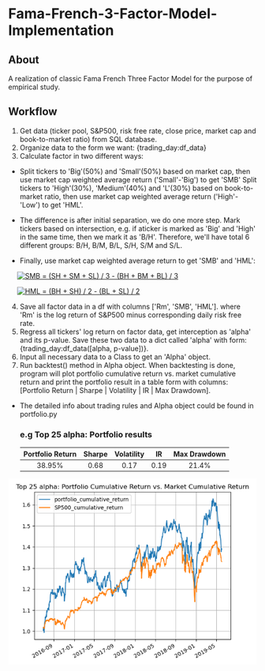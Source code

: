 # Fama-French-3-Factor-Model-Implementation

## About
A realization of classic Fama French Three Factor Model for the purpose of empirical study.

## Workflow
1. Get data (ticker pool, S&P500, risk free rate, close price, market cap and book-to-market ratio) from SQL database.
2. Organize data to the form we want: {trading_day:df_data}
3. Calculate factor in two different ways:  
  * Split tickers to 'Big'(50%) and 'Small'(50%) based on market cap, then use market cap weighted average return ('Small'-'Big') to get 'SMB' Split tickers to 'High'(30%), 'Medium'(40%) and 'L'(30%) based on book-to-market ratio, then use market cap weighted average return ('High'-'Low') to get 'HML'.  

  * The difference is after initial separation, we do one more step. Mark tickers based on intersection, e.g. if aticker is marked as 'Big' and 'High' in the same time, then we mark it as 'B/H'. Therefore, we'll have total 6 different groups: B/H, B/M, B/L, S/H, S/M and S/L.  

  * Finally, use market cap weighted average return to get 'SMB' and 'HML':  

&emsp;    <a href="https://www.codecogs.com/eqnedit.php?latex=SMB&space;=&space;(SH&space;&plus;&space;SM&space;&plus;&space;SL)&space;/&space;3&space;-&space;(BH&space;&plus;&space;BM&space;&plus;&space;BL)&space;/&space;3" target="_blank"><img src="https://latex.codecogs.com/gif.latex?SMB&space;=&space;(SH&space;&plus;&space;SM&space;&plus;&space;SL)&space;/&space;3&space;-&space;(BH&space;&plus;&space;BM&space;&plus;&space;BL)&space;/&space;3" title="SMB = (SH + SM + SL) / 3 - (BH + BM + BL) / 3" /></a> 
  
&emsp;    <a href="https://www.codecogs.com/eqnedit.php?latex=HML&space;=&space;(BH&space;&plus;&space;SH)&space;/&space;2&space;-&space;(BL&space;&plus;&space;SL)&space;/&space;2" target="_blank"><img src="https://latex.codecogs.com/gif.latex?HML&space;=&space;(BH&space;&plus;&space;SH)&space;/&space;2&space;-&space;(BL&space;&plus;&space;SL)&space;/&space;2" title="HML = (BH + SH) / 2 - (BL + SL) / 2" /></a>

4. Save all factor data in a df with columns ['Rm', 'SMB', 'HML'].
   where 'Rm' is the log return of S&P500 minus corresponding daily risk free rate.
5. Regress all tickers' log return on factor data, get interception as 'alpha' and its p-value. Save these two data to
   a dict called 'alpha' with form: {trading_day:df_data([alpha, p-value])}.
6. Input all necessary data to a Class to get an 'Alpha' object.
7. Run backtest() method in Alpha object. When backtesting is done, program will plot portfolio cumulative return vs.
   market cumulative return and print the portfolio result in a table form with columns:
   [Portfolio Return | Sharpe | Volatility |  IR  | Max Drawdown].
   
* The detailed info about trading rules and Alpha object could be found in portfolio.py
   
   ### e.g Top 25 alpha: Portfolio results
   
   | Portfolio Return | Sharpe | Volatility |  IR  | Max Drawdown |
   |  :----:  | :----:  | :----:  | :----:  | :----:  |    
   | 38.95% | 0.68 | 0.17 |  0.19  | 21.4% |
    
![image](https://github.com/AaronXxx1024/Fama-French-3-Factor-Model-Implementation/blob/master/Top%2025%20alpha.png)
   
   
